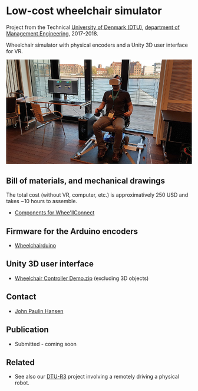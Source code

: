 # Low-cost wheelchair simulator
Project from the Technical [University of Denmark (DTU)](http://www.dtu.dk/), [department of Management Engineering](http://www.man.dtu.dk/), 2017-2018.

Wheelchair simulator with physical encoders and a Unity 3D user interface for VR.

![Photo of wheelchair simulator](./documentation/20181012_171058.jpg)


## Bill of materials, and mechanical drawings
The total cost (without VR, computer, etc.) is approximatively 250 USD and takes ~10 hours to assemble.

* [Components for Whee'llConnect](./documentation/Components%20for%20Whee'llConnect.pdf)

## Firmware for the Arduino encoders
* [Wheelchairduino](https://github.com/DTU-R3/Wheelchairduino)

## Unity 3D user interface
* [Wheelchair Controller Demo.zip](Wheelchair%20Controller%20Demo.zip) (excluding 3D objects)

## Contact
* [John Paulin Hansen](http://orbit.dtu.dk/en/persons/john-paulin-hansen(119e0e25-cbb9-478c-bee2-db6d2d9c4b90).html)

## Publication
* Submitted - coming soon

## Related
* See also our [DTU-R3](https://dtu-r3.github.io/) project involving a remotely driving a physical robot.
